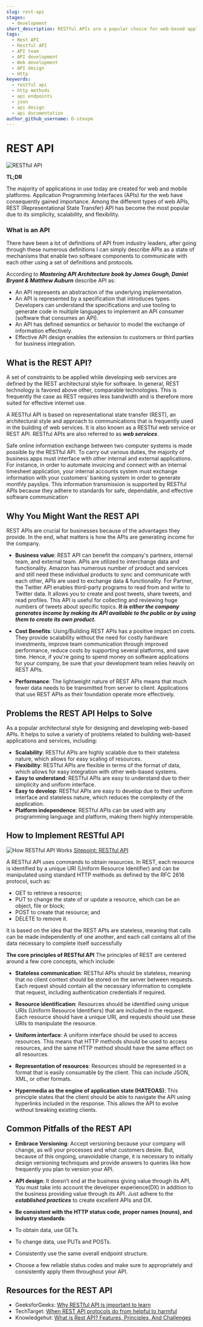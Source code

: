 ```yaml
---
slug: rest-api
stages:
  - development
short_description: RESTful APIs are a popular choice for web-based applications due to their simplicity, scalability, and flexibility. By following the core principles of REST, the product team can create APIs that are easy to understand, develop, and scale.
tags:
  - Rest API
  - Restful API
  - API team
  - API development
  - Web development
  - API design
  - Http
keywords:
  - restful api
  - http methods
  - api endpoints
  - json
  - api design
  - api documentation
author_github_username: D-stevpm
---
```


# REST API

![RESTful API](/files/what_is_rest_api.png)

**TL;DR**

The majority of applications in use today are created for web and mobile platforms. Application Programming Interfaces (APIs) for the web have consequently gained importance. Among the different types of web APIs, REST (Representational State Transfer) API has become the most popular due to its simplicity, scalability, and flexibility.

### What is an API 

There have been a lot of definitions of API from industry leaders, after going through these numerous definitions I can simply describe APIs as a state of mechanisms that enable two software components to communicate with each other using a set of definitions and protocols. 

According to ***Mastering API Architecture book by James Gough, Daniel Bryant & Matthew Auburn*** describe API as: 

*  An API represents an abstraction of the underlying implementation.
*  An API is represented by a specification that introduces types. Developers can understand the specifications and use tooling to generate code in multiple languages to implement an API consumer (software that consumes an API).
*  An API has defined semantics or behavior to model the exchange of information effectively.
*  Effective API design enables the extension to customers or third parties for business integration.

## What is the REST API?

A set of constraints to be applied while developing web services are defined by the REST architectural style for software. In general, REST technology is favored above other, comparable technologies. This is frequently the case as REST requires less bandwidth and is therefore more suited for effective internet use.

A RESTful API is based on representational state transfer (REST), an architectural style and approach to communications that is frequently used in the building of web services. It is also known as a RESTful web service or REST API. RESTful APIs are also referred to as ***web services***.

Safe online information exchange between two computer systems is made possible by the RESTful API. To carry out various duties, the majority of business apps must interface with other internal and external applications. For instance, in order to automate invoicing and connect with an internal timesheet application, your internal accounts system must exchange information with your customers' banking system in order to generate monthly payslips. This information transmission is supported by RESTful APIs because they adhere to standards for safe, dependable, and effective software communication

## Why You Might Want the REST API

REST APIs are crucial for businesses because of the advantages they provide. In the end, what matters is how the APIs are generating income for the company.

* **Business value**: REST API can benefit the company's partners, internal team, and external team. APIs are utilized to interchange data and functionality. Amazon has numerous number of product and services and still need these individual products to sync and communicate with each other, APIs are used to exchange data & functionality. For Partner, the Twitter API enables third-party programs to read from and write to Twitter data. It allows you to create and post tweets, share tweets, and read profiles. This API is useful for collecting and reviewing huge numbers of tweets about specific topics. ***It is either the company generates income by making its API available to the public or by using them to create its own product.***

* **Cost Benefits**: Using/Building REST APIs has a positive impact on costs. They provide scalability without the need for costly hardware investments, improve team communication through improved performance, reduce costs by supporting several platforms, and save time. Hence, if you're going to spend money on software applications for your company, be sure that your development team relies heavily on REST APIs.

* **Performance**: The lightweight nature of REST APIs means that much fewer data needs to be transmitted from server to client. Applications that use REST APIs as their foundation operate more effectively.

## Problems the REST API Helps to Solve

As a popular architectural style for designing and developing web-based APIs. It helps to solve a variety of problems related to building web-based applications and services, including:

*  **Scalability**: RESTful APIs are highly scalable due to their stateless nature, which allows for easy scaling of resources.
*  **Flexibility**: RESTful APIs are flexible in terms of the format of data, which allows for easy integration with other web-based systems.
*  **Easy to understand**: RESTful APIs are easy to understand due to their simplicity and uniform interface.
*  **Easy to develop**: RESTful APIs are easy to develop due to their uniform interface and stateless nature, which reduces the complexity of the application.
*  **Platform independence**: RESTful APIs can be used with any programming language and platform, making them highly interoperable.

## How to Implement RESTful API

![How RESTful API Works](/files/how_restful_api_works.jpg)
[Sitepoint: RESTful API](https://www.sitepoint.com/creating-restful-apis-express-4/#creating-the-api-for-the-movie-app)

A RESTful API uses commands to obtain resources. In REST, each resource is identified by a unique URI (Uniform Resource Identifier) and can be manipulated using standard HTTP methods as defined by the RFC 2616 protocol, such as:  

* GET to retrieve a resource;
* PUT to change the state of or update a resource, which can be an object, file or block;
* POST to create that resource; and
* DELETE to remove it.

It is based on the idea that the REST APIs are stateless, meaning that calls can be made independently of one another, and each call contains all of the data necessary to complete itself successfully

**The core principles of RESTful API**
The principles of REST are centered around a few core concepts, which include:

*  **Stateless communication**: RESTful APIs should be stateless, meaning that no client context should be stored on the server between requests. Each request should contain all the necessary information to complete that request, including authentication credentials if required.

*  **Resource identification**: Resources should be identified using unique URIs (Uniform Resource Identifiers) that are included in the request. Each resource should have a unique URI, and requests should use these URIs to manipulate the resource.
*  **Uniform interface**: A uniform interface should be used to access resources. This means that HTTP methods should be used to access resources, and the same HTTP method should have the same effect on all resources.
*  **Representation of resources**: Resources should be represented in a format that is easily consumable by the client. This can include JSON, XML, or other formats.
*  **Hypermedia as the engine of application state (HATEOAS)**: This principle states that the client should be able to navigate the API using hyperlinks included in the response. This allows the API to evolve without breaking existing clients.

## Common Pitfalls of the REST API

* **Embrace Versioning**: Accept versioning because your company will change, as will your processes and what customers desire. But, because of this ongoing, unavoidable change, it is necessary to initially design versioning techniques and provide answers to queries like how frequently you plan to version your API.

* **API design**: It doesn’t end at the business giving value through its API, You must take into account the developer experience(DX) in addition to the business providing value through its API. Just adhere to the ***established practices*** to create excellent APIs and DX.

* **Be consistent with the HTTP status code, proper names (nouns), and industry standards**:
* To obtain data, use GETs.
* To change data, use PUTs and POSTs.
* Consistently use the same overall endpoint structure.
* Choose a few reliable status codes and make sure to appropriately and consistently
apply them throughout your API.

## Resources for the REST API

* GeeksforGeeks: [Why RESTful API is important to learn](https://www.geeksforgeeks.org/why-rest-api-is-important-to-learn/)
* TechTarget: [When REST API protocols do from helpful to harmful ](https://www.techtarget.com/searchapparchitecture/feature/When-REST-API-protocols-go-from-helpful-to-harmful)
* Knowledgehut: [What is Rest API? Features, Principles, And Challenges](https://www.knowledgehut.com/blog/programming/rest-api#features-of-rest-api)

